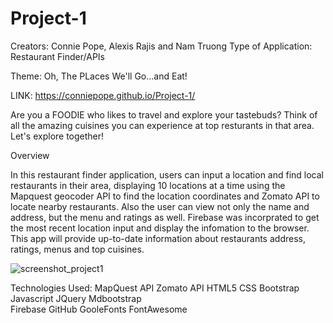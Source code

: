 # Project-1
Creators: Connie Pope, Alexis Rajis and Nam Truong
Type of Application: Restaurant Finder/APIs

Theme: Oh, The PLaces We'll Go...and Eat!

LINK: https://conniepope.github.io/Project-1/

Are you a FOODIE who likes to travel and explore your tastebuds?
Think of all the amazing cuisines you can experience at top resturants in that area.
Let's explore together!

Overview

In this restaurant finder application, users can input a location and find local restaurants in their area, displaying 10 locations at a time using the  Mapquest geocoder API to find the location coordinates and Zomato API to locate nearby restaurants. Also the user can view not only the name and address, but the menu and ratings as well. Firebase was incorprated to get the most recent location input and display the infomation to the browser. This app will provide up-to-date information about restaurants address, ratings, menus and  top cuisines.

![screenshot_project1](https://user-images.githubusercontent.com/49252572/59718584-756c9000-91e8-11e9-9893-a3c5d27f68e0.png)

Technologies Used:
MapQuest API
Zomato API 
HTML5 
CSS 
Bootstrap 
Javascript 
JQuery 
Mdbootstrap  
Firebase 
GitHub
GooleFonts
FontAwesome